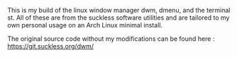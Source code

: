 This is my build of the linux window manager dwm, dmenu, and the terminal st. All of these 
are from the suckless software utilities and are tailored 
to my own personal usage on an Arch Linux minimal install. 

The original source code without my modifications 
can be found here : https://git.suckless.org/dwm/
